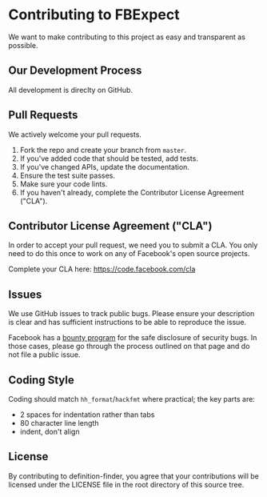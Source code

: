 # Contributing to FBExpect
We want to make contributing to this project as easy and transparent as
possible.

## Our Development Process

All development is direclty on GitHub.

## Pull Requests
We actively welcome your pull requests.

1. Fork the repo and create your branch from `master`.
2. If you've added code that should be tested, add tests.
3. If you've changed APIs, update the documentation.
4. Ensure the test suite passes.
5. Make sure your code lints.
6. If you haven't already, complete the Contributor License Agreement ("CLA").

## Contributor License Agreement ("CLA")
In order to accept your pull request, we need you to submit a CLA. You only need
to do this once to work on any of Facebook's open source projects.

Complete your CLA here: <https://code.facebook.com/cla>

## Issues
We use GitHub issues to track public bugs. Please ensure your description is
clear and has sufficient instructions to be able to reproduce the issue.

Facebook has a [bounty program](https://www.facebook.com/whitehat/) for the safe
disclosure of security bugs. In those cases, please go through the process
outlined on that page and do not file a public issue.

## Coding Style

Coding should match `hh_format`/`hackfmt` where practical; the key parts are:

* 2 spaces for indentation rather than tabs
* 80 character line length
* indent, don't align

## License

By contributing to definition-finder, you agree that your contributions will be licensed
under the LICENSE file in the root directory of this source tree.
